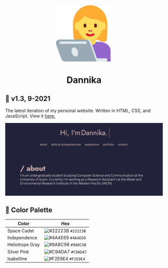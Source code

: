 <p align="center">
    <img src="assets/favicon_io/apple-touch-icon.png">
</p>

<h1 align="center">Dannika</h1>

## 🌟 v1.3, 9-2021
The latest iteration of my personal website. Written in HTML, CSS, and JavaScript. View it [here.](https://dannikate.github.io/Dannika/)

<p align="center">
<img src="assets/img/preview.png">
</p>

## 🎨 Color Palette 

| Color            | Hex                                                                |
| ---------------- | ------------------------------------------------------------------ |
| Space Cadet      | ![#22223B](https://via.placeholder.com/10/22223B?text=+) `#22223B` |
| Independence     | ![#4A4E69](https://via.placeholder.com/10/4A4E69?text=+) `#4A4E69` |
| Heliotrope Gray  | ![#9A8C98](https://via.placeholder.com/10/9A8C98?text=+) `#9A8C98` |
| Silver Pink      | ![#C9ADA7](https://via.placeholder.com/10/C9ADA7?text=+) `#C9ADA7` |
| Isabelline       | ![#F2E9E4](https://via.placeholder.com/10/F2E9E4?text=+) `#F2E9E4` |
